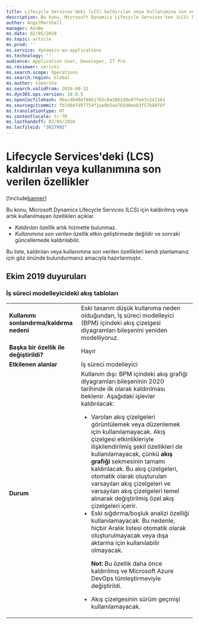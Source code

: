 ```yaml
---
title: Lifecycle Services'deki (LCS) kaldırılan veya kullanımına son verilen özellikler
description: Bu konu, Microsoft Dynamics Lifecycle Services'ten (LCS) kaldırılmış veya kaldırılması planlanan özellikleri açıklar.
author: AngelMarshall
manager: AnnBe
ms.date: 02/05/2020
ms.topic: article
ms.prod: ''
ms.service: dynamics-ax-applications
ms.technology: ''
audience: Application User, Developer, IT Pro
ms.reviewer: sericks
ms.search.scope: Operations
ms.search.region: Global
ms.author: tsmarsha
ms.search.validFrom: 2019-08-31
ms.dyn365.ops.version: 10.0.5
ms.openlocfilehash: 96ecd040ef8661765c0a3861d8e07fee3c241161
ms.sourcegitcommit: fb7d0efd97754f1ae0b5aa765d0eeb3f57b8078f
ms.translationtype: HT
ms.contentlocale: tr-TR
ms.lasthandoff: 02/05/2020
ms.locfileid: "3027992"
---
```

# <a name="removed-or-deprecated-features-in-lifecycle-services-lcs"></a>Lifecycle Services'deki (LCS) kaldırılan veya kullanımına son verilen özellikler

[!include[banner](../includes/banner.md)]

Bu konu, Microsoft Dynamics Lifecycle Services (LCS) için kaldırılmış veya artık kullanılmayan özellikleri açıklar.

- *Kaldırılan* özellik artık hizmette bulunmaz.
- *Kullanımına son verilen* özellik etkin geliştirmede değildir ve sonraki güncellemede kaldırılabilir.

Bu liste, kaldırılan veya kullanımına son verilen özellikleri kendi planlamanız için göz önünde bulundurmanız amacıyla hazırlanmıştır.

## <a name="october-2019-announcements"></a>Ekim 2019 duyuruları

### <a name="flowchart-diagrams-in-business-process-modeler"></a>İş süreci modelleyicideki akış tabloları

<table>
<tbody>
<tr>
<td><strong>Kullanımı sonlandırma/kaldırma nedeni</strong></td>
<td>Eski tasarım düşük kullanıma neden olduğundan, İş süreci modelleyici (BPM) içindeki akış çizelgesi diyagramları bileşenini yeniden modelliyoruz.</td>
</tr>
<tr>
<td><strong>Başka bir özellik ile değiştirildi?</strong></td>
<td>Hayır</td>
</tr>
<tr>
<td><strong>Etkilenen alanlar</strong></td>
<td>İş süreci modelleyici</td>
</tr>
<tr>
<td><strong>Durum</strong></td>
<td>Kullanım dışı: BPM içindeki akış grafiği diyagramları bileşeninin 2020 tarihinde ilk olarak kaldırılması beklenir. Aşağıdaki işlevler kaldırılacak:
<ul>
<li>Varolan akış çizelgeleri görüntülemek veya düzenlemek için kullanılamayacak. Akış çizelgesi etkinlikleriyle ilişkilendirilmiş şekil özellikleri de kullanılamayacak, çünkü <strong>akış grafiği</strong> sekmesinin tamamı kaldırılacak. Bu akış çizelgeleri, otomatik olarak oluşturulan varsayılan akış çizelgeleri ve varsayılan akış çizelgeleri temel alınarak değiştirilmiş özel akış çizelgeleri içerir.</li>
<li>Eski sığdırma/boşluk analizi özelliği kullanılamayacak. Bu nedenle, hiçbir Aralık listesi otomatik olarak oluşturulmayacak veya dışa aktarma için kullanılabilir olmayacak.
<p><strong>Not:</strong> Bu özellik daha önce kaldırılmış ve Microsoft Azure DevOps tümleştirmeviyle değiştirildi.</p>
</li>
<li>Akış çizelgesinin sürüm geçmişi kullanılamayacak.</li>
</ul>
</td>
</tr>
</tbody>
</table>
